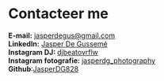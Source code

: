 # Contacteer me

<b>E-mail:</b> <a target="_blank" href="mailto:jasperdegus@gmail.com">jasperdegus@gmail.com</a><br>
<b>LinkedIn:</b> <a target="_blank" id="social-link" href="https://www.linkedin.com/in/jasperdegusseme">Jasper De Gussemé</a><br>
<b>Instagram DJ: </b> <a target="_blank" href="https://instagram.com/djbeatovrflw">djbeatovrflw</a><br>
<b>Instagram fotografie: </b> <a target="_blank" href="https://instagram.com/jasperdg_photography">jasperdg_photography</a><br>
<b>Github</b>:<a target="_blank" href="https://github.com/JasperDG828">JasperDG828</a>
